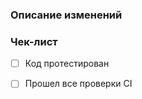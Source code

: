 ### Описание изменений
<!-- Опишите изменения и их влияние на проект. -->

### Чек-лист
- [ ] Код протестирован
- [ ] Прошел все проверки CI


